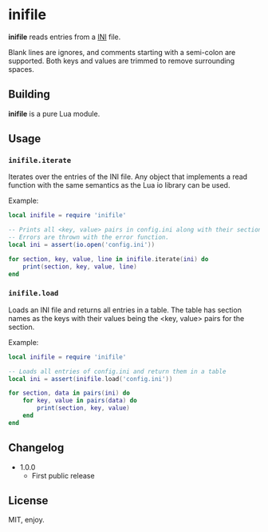 # inifile

**inifile** reads entries from a [INI](https://en.wikipedia.org/wiki/INI_file) file.

Blank lines are ignores, and comments starting with a semi-colon are supported. Both keys and values are trimmed to remove surrounding spaces.

## Building

**inifile** is a pure Lua module.

## Usage

### `inifile.iterate`

Iterates over the entries of the INI file. Any object that implements a read function with the same semantics as the Lua io library can be used.

Example:

```lua
local inifile = require 'inifile'

-- Prints all <key, value> pairs in config.ini along with their section names and line numbers.
-- Errors are thrown with the error function.
local ini = assert(io.open('config.ini'))

for section, key, value, line in inifile.iterate(ini) do
    print(section, key, value, line)
end
```

### `inifile.load`

Loads an INI file and returns all entries in a table. The table has section names as the keys with their values being the <key, value> pairs for the section.

Example:

```lua
local inifile = require 'inifile'

-- Loads all entries of config.ini and return them in a table
local ini = assert(inifile.load('config.ini'))

for section, data in pairs(ini) do
    for key, value in pairs(data) do
        print(section, key, value)
    end
end
```

## Changelog

* 1.0.0
  * First public release

## License

MIT, enjoy.
